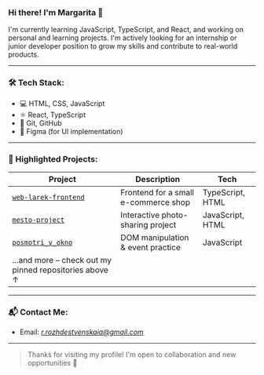### Hi there! I'm Margarita 👋

I'm currently learning JavaScript, TypeScript, and React, and working on personal and learning projects. I'm actively looking for an internship or junior developer position to grow my skills and contribute to real-world products.

---

### 🛠️ Tech Stack:

- 💻 HTML, CSS, JavaScript
- ⚛️ React, TypeScript
- 🧰 Git, GitHub
- 🎨 Figma (for UI implementation)

---

### 📌 Highlighted Projects:
| Project | Description | Tech |
|--------|-------------|------|
| [`web-larek-frontend`](https://github.com/TatiRRo/web-larek-frontend) | Frontend for a small e-commerce shop | TypeScript, HTML |
| [`mesto-project`](https://github.com/TatiRRo/mesto-project-ff) | Interactive photo-sharing project | JavaScript, HTML |
| [`posmotri_v_okno`](https://github.com/TatiRRo/posmotri_v_okno) | DOM manipulation & event practice | JavaScript |
| ...and more – check out my pinned repositories above ↑

---

### 📬 Contact Me:

- Email: *r.rozhdestvenskaia@gmail.com*
---

> Thanks for visiting my profile! I'm open to collaboration and new opportunities 🤝
